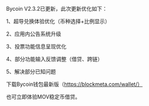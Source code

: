 Bycoin V2.3.2已更新，此次更新优化如下：

1、超导兑换体验优化（币种选择+比例显示）

2、应用内公告系统升级

3、投票功能信息呈现优化

4、部分功能输入反馈调整（借贷、跨链）

5、解决部分已知问题

下载Bycoin钱包最新版（https://blockmeta.com/wallet/）

也可立即体验MOV稳定币借贷。
